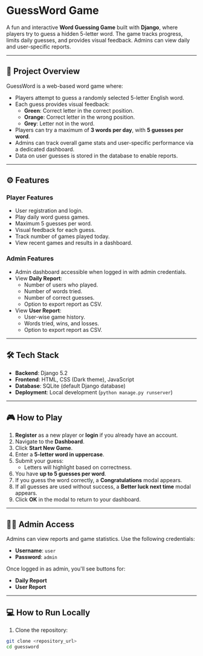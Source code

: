 # GuessWord Game

A fun and interactive **Word Guessing Game** built with **Django**, where players try to guess a hidden 5-letter word. The game tracks progress, limits daily guesses, and provides visual feedback. Admins can view daily and user-specific reports.

---

## 🌟 Project Overview

GuessWord is a web-based word game where:

- Players attempt to guess a randomly selected 5-letter English word.
- Each guess provides visual feedback:
  - **Green**: Correct letter in the correct position.
  - **Orange**: Correct letter in the wrong position.
  - **Grey**: Letter not in the word.
- Players can try a maximum of **3 words per day**, with **5 guesses per word**.
- Admins can track overall game stats and user-specific performance via a dedicated dashboard.
- Data on user guesses is stored in the database to enable reports.

---

## ⚙️ Features

### Player Features
- User registration and login.
- Play daily word guess games.
- Maximum 5 guesses per word.
- Visual feedback for each guess.
- Track number of games played today.
- View recent games and results in a dashboard.

### Admin Features
- Admin dashboard accessible when logged in with admin credentials.
- View **Daily Report**:
  - Number of users who played.
  - Number of words tried.
  - Number of correct guesses.
  - Option to export report as CSV.
- View **User Report**:
  - User-wise game history.
  - Words tried, wins, and losses.
  - Option to export report as CSV.

---

## 🛠️ Tech Stack

- **Backend**: Django 5.2  
- **Frontend**: HTML, CSS (Dark theme), JavaScript  
- **Database**: SQLite (default Django database)  
- **Deployment**: Local development (`python manage.py runserver`)

---

## 🎮 How to Play

1. **Register** as a new player or **login** if you already have an account.
2. Navigate to the **Dashboard**.
3. Click **Start New Game**.
4. Enter a **5-letter word in uppercase**.
5. Submit your guess:
   - Letters will highlight based on correctness.
6. You have **up to 5 guesses per word**.
7. If you guess the word correctly, a **Congratulations** modal appears.
8. If all guesses are used without success, a **Better luck next time** modal appears.
9. Click **OK** in the modal to return to your dashboard.

---

## 👨‍💻 Admin Access

Admins can view reports and game statistics. Use the following credentials:

- **Username**: `user`  
- **Password**: `admin`

Once logged in as admin, you'll see buttons for:

- **Daily Report**  
- **User Report**

---

## 💻 How to Run Locally

1. Clone the repository:

```bash
git clone <repository_url>
cd guessword
